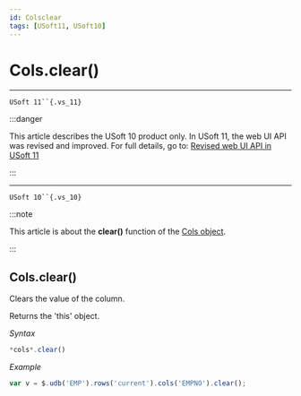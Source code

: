 ```yaml
---
id: Colsclear
tags: [USoft11, USoft10]
---
```

# Cols.clear()



----

`USoft 11``{.vs_11}`


:::danger

This article describes the USoft 10 product only.
In USoft 11, the web UI API was revised and improved. For full details, go to:
[Revised web UI API in USoft 11](/Web_and_app_UIs/UDB_udb/Revised_web_UI_API_in_USoft_11.md)

:::

----

`USoft 10``{.vs_10}`


:::note

This article is about the **clear()** function of the [Cols object](/Web_and_app_UIs/UDB_Cols).

:::

## **Cols.clear()**

Clears the value of the column.

Returns the 'this' object.

*Syntax*

```js
*cols*.clear()
```

*Example*

```js
var v = $.udb('EMP').rows('current').cols('EMPNO').clear();
```

 